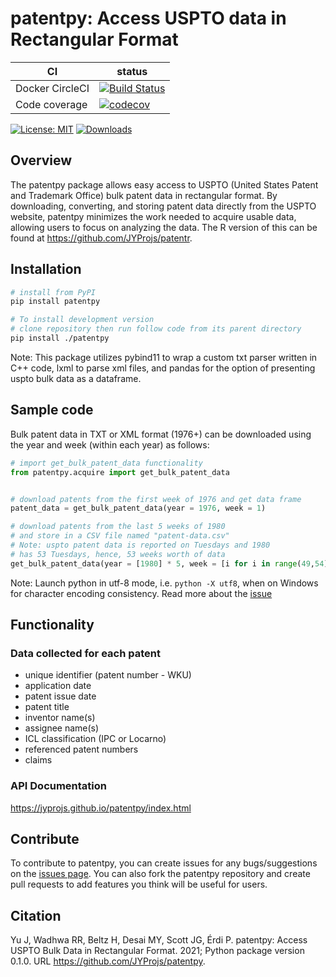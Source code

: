 # patentpy: Access USPTO data in Rectangular Format

|       CI          | status  |
|-------------------|---------|
| Docker  CircleCI  | [![Build Status][circleci_badge]][circleci_url] |
| Code coverage     | [![codecov][codecov_badge]][codecov_url]  |

[codecov_badge]:     https://codecov.io/gh/JYProjs/patentpy/branch/main/graph/badge.svg?token=OZWS94028B
[codecov_url]:       https://codecov.io/gh/JYProjs/patentpy
[circleci_badge]:    https://circleci.com/gh/JYProjs/patentpy.svg?style=svg
[circleci_url]:      https://circleci.com/gh/JYProjs/patentpy


[//]: #  ([travis_badge]:      https://travis-ci.com/JYProjs/patentpy.svg?branch=main)
[//]: #  ([travis_url]:        https://travis-ci.com/JYProjs/patentpy)


[![License: MIT](https://img.shields.io/badge/License-MIT-blue.svg)](https://opensource.org/licenses/MIT)
[![Downloads](https://pepy.tech/badge/patentpy)](https://pepy.tech/project/patentpy)

## Overview

The patentpy package allows easy access to USPTO (United States Patent and Trademark Office) bulk patent data in rectangular format. By downloading, converting, and storing patent data directly from the USPTO website, patentpy minimizes the work needed to acquire usable data, allowing users to focus on analyzing the data. The R version of this can be found at https://github.com/JYProjs/patentr.

## Installation

```bash
# install from PyPI
pip install patentpy

# To install development version
# clone repository then run follow code from its parent directory
pip install ./patentpy
```
Note: This package utilizes pybind11 to wrap a custom txt parser written in C++ code, lxml to parse xml files, and pandas for the option of presenting uspto bulk data as a dataframe.

## Sample code

Bulk patent data in TXT or XML format (1976+) can be downloaded using the year and week (within each year) as follows:

```python
# import get_bulk_patent_data functionality
from patentpy.acquire import get_bulk_patent_data


# download patents from the first week of 1976 and get data frame
patent_data = get_bulk_patent_data(year = 1976, week = 1)

# download patents from the last 5 weeks of 1980
# and store in a CSV file named "patent-data.csv"
# Note: uspto patent data is reported on Tuesdays and 1980
# has 53 Tuesdays, hence, 53 weeks worth of data
get_bulk_patent_data(year = [1980] * 5, week = [i for i in range(49,54)], output_file = "patent-data.csv")
```

Note: Launch python in utf-8 mode, i.e. ``python -X utf8``, when on Windows for character encoding consistency. Read more about the [issue](https://github.com/JYProjs/patentpy/issues/10)

## Functionality

### Data collected for each patent

* unique identifier (patent number - WKU)
* application date
* patent issue date
* patent title
* inventor name(s)
* assignee name(s)
* ICL classification (IPC or Locarno)
* referenced patent numbers
* claims

### API Documentation
https://jyprojs.github.io/patentpy/index.html

## Contribute

To contribute to patentpy, you can create issues for any bugs/suggestions on the [issues page](https://github.com/JYProjs/patentpy/issues).
You can also fork the patentpy repository and create pull requests to add features you think will be useful for users.

## Citation

Yu J, Wadhwa RR, Beltz H, Desai MY, Scott JG, Érdi P. patentpy: Access USPTO Bulk Data in Rectangular Format. 2021; Python package version 0.1.0. URL https://github.com/JYProjs/patentpy.
